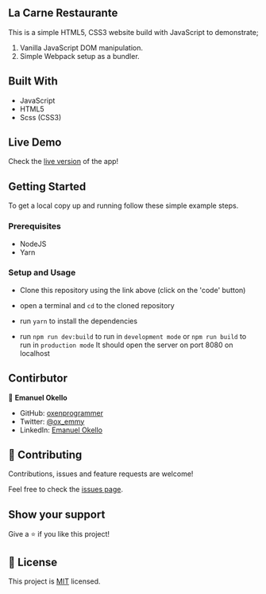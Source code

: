 ## La Carne Restaurante
This is a simple HTML5, CSS3 website build with JavaScript to demonstrate;
1. Vanilla JavaScript DOM manipulation.
2. Simple Webpack setup as a bundler.

## Built With

- JavaScript
- HTML5
- Scss (CSS3)

## Live Demo

Check the [live version](http://emanuel-okello.me/restaurant/) of the app!


## Getting Started

To get a local copy up and running follow these simple example steps.

### Prerequisites

- NodeJS
- Yarn 

### Setup and Usage

- Clone this repository using the link above (click on the 'code' button)

- open a terminal and `cd` to the cloned repository
- run `yarn` to install the dependencies
- run `npm run dev:build` to run in `development mode` or `npm run build` to run in `production mode`
It should open the server on port 8080 on localhost


## Contirbutor

👤 **Emanuel Okello**

- GitHub: [oxenprogrammer](https://github.com/oxenprogrammer)
- Twitter: [@ox_emmy](https://twitter.com/ox_emmy)
- LinkedIn: [Emanuel Okello](https://www.linkedin.com/in/emanuel-okello/)


## 🤝 Contributing

Contributions, issues and feature requests are welcome!

Feel free to check the [issues page](https://github.com/oxenprogrammer/restaurant/issues).

## Show your support

Give a ⭐️ if you like this project!

## 📝 License

This project is [MIT](LICENSE) licensed.